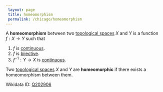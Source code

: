 ```yaml
---
 layout: page
 title: homeomorphism
 permalink: /chicago/homeomorphism
---
```


A **homeomorphism** between two [topological spaces](https://mathgloss.github.io/MathGloss/topological_space) $X$ and $Y$ is a function $f: X\to Y$ such that 
1. $f$ is [continuous](https://mathgloss.github.io/MathGloss/continuous).
2. $f$ is [bijective](https://mathgloss.github.io/MathGloss/bijective).
3. $f^{-1}:Y\to X$ is [continuous](https://mathgloss.github.io/MathGloss/continuous).

Two [topological spaces](https://mathgloss.github.io/MathGloss/##################topological_spaces) $X$ and $Y$ are **homeomorphic** if there exists a homeomorphism between them.

Wikidata ID: [Q202906](https://www.wikidata.org/wiki/Q202906)